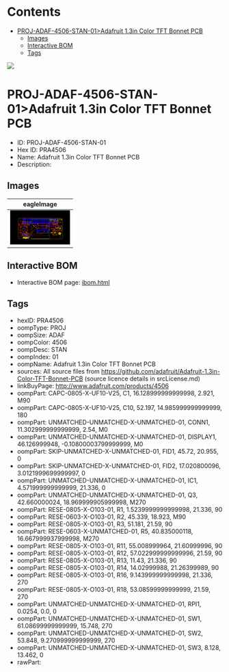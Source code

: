 



Contents
========

* [PROJ-ADAF-4506-STAN-01>Adafruit 1.3in Color TFT Bonnet PCB](#proj-adaf-4506-stan-01adafruit-13in-color-tft-bonnet-pcb)
	* [Images](#images)
	* [Interactive BOM](#interactive-bom)
	* [Tags](#tags)
  
![][im]
# PROJ-ADAF-4506-STAN-01>Adafruit 1.3in Color TFT Bonnet PCB

- ID: PROJ-ADAF-4506-STAN-01
- Hex ID: PRA4506
- Name: Adafruit 1.3in Color TFT Bonnet PCB
- Description: 

## Images
  
  

|eagleImage|
| :---: |
|[![eagleImage](eagleImage_140.png)](eagleImage_600.png)|

## Interactive BOM

- Interactive BOM page: [ibom.html](kicad/bom/ibom.html)

## Tags

- hexID: PRA4506
- oompType: PROJ
- oompSize: ADAF
- oompColor: 4506
- oompDesc: STAN
- oompIndex: 01
- oompName: Adafruit 1.3in Color TFT Bonnet PCB
- sources: All source files from https://github.com/adafruit/Adafruit-1.3in-Color-TFT-Bonnet-PCB (source licence details in srcLicense.md)
- linkBuyPage: http://www.adafruit.com/products/4506
- oompPart: CAPC-0805-X-UF10-V25, C1, 16.128999999999998, 2.921, M90
- oompPart: CAPC-0805-X-UF10-V25, C10, 52.197, 14.985999999999999, 180
- oompPart: UNMATCHED-UNMATCHED-X-UNMATCHED-01, CONN1, 11.302999999999999, 2.54, M0
- oompPart: UNMATCHED-UNMATCHED-X-UNMATCHED-01, DISPLAY1, 46.126999948, -0.10800003799999999, M0
- oompPart: SKIP-UNMATCHED-X-UNMATCHED-01, FID1, 45.72, 20.955, 0
- oompPart: SKIP-UNMATCHED-X-UNMATCHED-01, FID2, 17.020800096, 3.0121999699999997, 0
- oompPart: UNMATCHED-UNMATCHED-X-UNMATCHED-01, IC1, 4.571999999999999, 21.336, 0
- oompPart: UNMATCHED-UNMATCHED-X-UNMATCHED-01, Q3, 42.660000024, 18.969999905999998, M270
- oompPart: RESE-0805-X-O103-01, R1, 1.5239999999999998, 21.336, 90
- oompPart: RESE-0603-X-O103-01, R2, 45.339, 18.923, M90
- oompPart: RESE-0805-X-O103-01, R3, 51.181, 21.59, 90
- oompPart: RESE-0603-X-UNMATCHED-01, R5, 40.835000118, 16.667999937999998, M270
- oompPart: RESE-0805-X-O103-01, R11, 55.008999964, 21.60999996, 90
- oompPart: RESE-0805-X-O103-01, R12, 57.022999999999996, 21.59, 90
- oompPart: RESE-0805-X-O103-01, R13, 11.43, 21.336, 90
- oompPart: RESE-0805-X-O103-01, R14, 14.02999988, 21.26399989, 90
- oompPart: RESE-0805-X-O103-01, R16, 9.143999999999998, 21.336, 270
- oompPart: RESE-0805-X-O103-01, R18, 53.08599999999999, 21.59, 270
- oompPart: UNMATCHED-UNMATCHED-X-UNMATCHED-01, RPI1, 0.0254, 0.0, 0
- oompPart: UNMATCHED-UNMATCHED-X-UNMATCHED-01, SW1, 61.08699999999999, 15.748, 270
- oompPart: UNMATCHED-UNMATCHED-X-UNMATCHED-01, SW2, 53.848, 9.270999999999999, 270
- oompPart: UNMATCHED-UNMATCHED-X-UNMATCHED-01, SW3, 8.128, 13.462, 0
- rawPart: 



[im]: eagleImage_450.png

